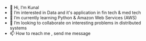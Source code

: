 - 👋 Hi, I’m Kunal
- 👀 I’m interested in Data and it's application in fin tech & med tech
- 🌱 I’m currently learning Python & Amazon Web Services (AWS)
- 💞️ I’m looking to collaborate on interesting problems in distributed systems
- 📫 How to reach me , send me message

<!---
boolck/boolck is a ✨ special ✨ repository because its `README.md` (this file) appears on your GitHub profile.
You can click the Preview link to take a look at your changes.
--->
